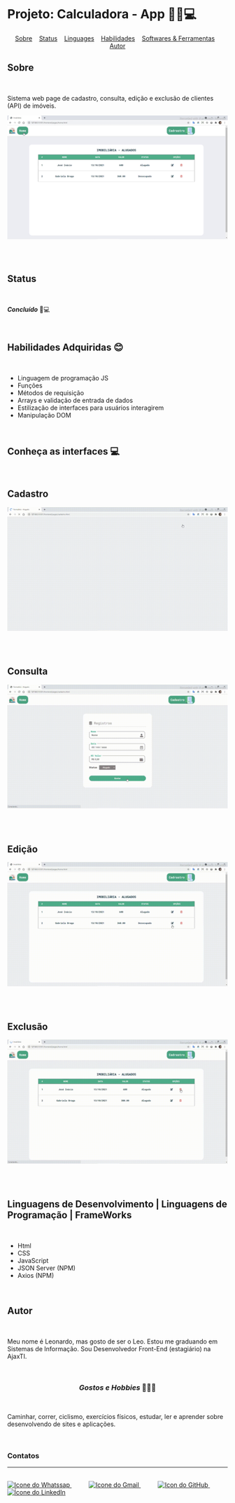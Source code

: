 # Projeto: Calculadora - App 👨‍💻💻

<div align=center>
    <a href="#sobre" align=center>Sobre</a>&nbsp;&nbsp;&nbsp;
    <a href="#status" align=center>Status</a>&nbsp;&nbsp;&nbsp;
    <a href="#linguagens" align=center>Linguages</a>&nbsp;&nbsp;&nbsp;
    <a href="#habilidades" align=center>Habilidades</a>&nbsp;&nbsp;&nbsp;
    <a href="#softwares" align=center>Softwares & Ferramentas</a>&nbsp;&nbsp;&nbsp;
    <a href="#autor" align=center>Autor</a> 
</div>

<h2 id="sobre">Sobre</h2><br>

<p>Sistema web page de cadastro, consulta, edição e exclusão de clientes (API) de imóveis.</p>

<img src="demost/demostracao.png" align=center ><br><br>

<br>

<h2 id="status">Status</h2><br>

***Concluído*** 🚀💻

<br>

<h2 id="habilidades">Habilidades Adquiridas 😊</h2><br>

* Linguagem de programação JS
* Funções
* Métodos de requisição
* Arrays e validação de entrada de dados
* Estilização de interfaces para usuários interagirem
* Manipulação DOM

<br>

<h2 id="habilidades">Conheça as interfaces 💻</h2><br>

## Cadastro

<img src="demost/cadastro.gif">

<br><br>

## Consulta

<img src="demost/consulta.gif">

<br><br>

## Edição

<img src="demost/edicao.gif">

<br><br>

## Exclusão

<img src="demost/delete.gif">

<br><br>

<h2 id="linguagens">Linguagens de Desenvolvimento | Linguagens de Programação | FrameWorks</h2><br>

* Html
* CSS
* JavaScript
* JSON Server (NPM)
* Axios (NPM)

<br>

<h2 id="autor">Autor</h2><br>

<p> Meu nome é Leonardo, mas gosto de ser o Leo. Estou me graduando em Sistemas de Informação. Sou Desenvolvedor Front-End (estagiário) na AjaxTI.</p><br>


<h3 align=center><i>Gostos e Hobbies </i>📖🙋‍♂️</h3><br> 

Caminhar, correr, ciclismo, exercícios físicos, estudar, ler e aprender sobre desenvolvendo de sites e aplicações.</p><br>

<div>
    <h3><strong>Contatos</strong></h3><hr><br>    
    <a href="https://api.whatsapp.com/send?l=pt-BR&phone=5585988511269&text=Prazer%2C%20sou%20Leonardo%20Ara%C3%BAjo%2C%20mas%20gosto%20de%20ser%20chamado%20por%20Leo.%0ASou%20universit%C3%A1rio%20de%20Sistemas%20de%20Informa%C3%A7%C3%A3o%2C%0A%0AComo%20posso%20ajudar%3F">
        <img  src="https://i.imgur.com/YyLyMPi.png" height="30em" title="Icone do Whatssap">
    </a>
    &nbsp;&nbsp;&nbsp;&nbsp;&nbsp;&nbsp;&nbsp;&nbsp;&nbsp;
     <a href="mailto:araujoleonardo310@gmail.com">
        <img src="https://i.imgur.com/tLI3d6L.png" height="30em" title="Icone do Gmail">
    </a>
    &nbsp;&nbsp;&nbsp;&nbsp;&nbsp;&nbsp;&nbsp;&nbsp;&nbsp;
    <a href="https://github.com/araujoleonardo310">
        <img  src="https://i.imgur.com/LpVinhs.png" height="30em" title="Icon do GitHub">
    </a>   
    &nbsp;&nbsp;&nbsp;&nbsp;&nbsp;&nbsp;&nbsp;&nbsp;&nbsp;
    <a href="https://www.linkedin.com/in/leonardoaraujo310/">
        <img src="https://i.imgur.com/HlqBmV8.png" height="30em" title="Ícone do LinkedIn">
    </a>
</div>

